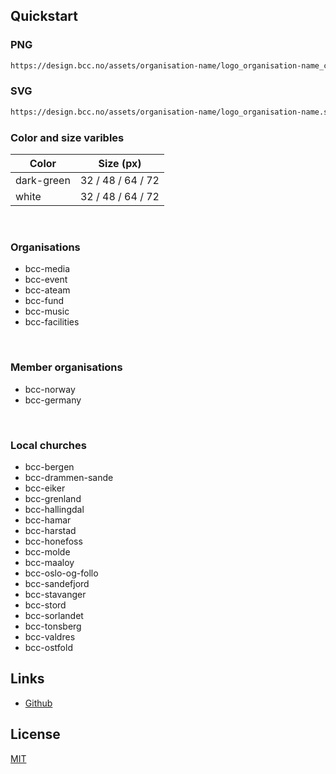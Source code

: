 ## Quickstart

### PNG

```bash
https://design.bcc.no/assets/organisation-name/logo_organisation-name_color_size.png
```
### SVG

```bash
https://design.bcc.no/assets/organisation-name/logo_organisation-name.svg
```

### Color and size varibles

| **Color** | **Size** (px) | 
| --- | --- |
| dark-green | 32 / 48 / 64 / 72 |
| white | 32 / 48 / 64 / 72 |

<br>

### Organisations
  
- bcc-media
- bcc-event
- bcc-ateam
- bcc-fund
- bcc-music
- bcc-facilities

<br>

### Member organisations
>
- bcc-norway
- bcc-germany

<br>
 
### Local churches

- bcc-bergen
- bcc-drammen-sande
- bcc-eiker
- bcc-grenland
- bcc-hallingdal
- bcc-hamar
- bcc-harstad
- bcc-honefoss
- bcc-molde
- bcc-maaloy
- bcc-oslo-og-follo
- bcc-sandefjord
- bcc-stavanger
- bcc-stord
- bcc-sorlandet
- bcc-tonsberg
- bcc-valdres
- bcc-ostfold

## Links

- [Github](https://github.com/bcc-code/bcc-design)

## License

[MIT](https://en.wikipedia.org/wiki/MIT_License)